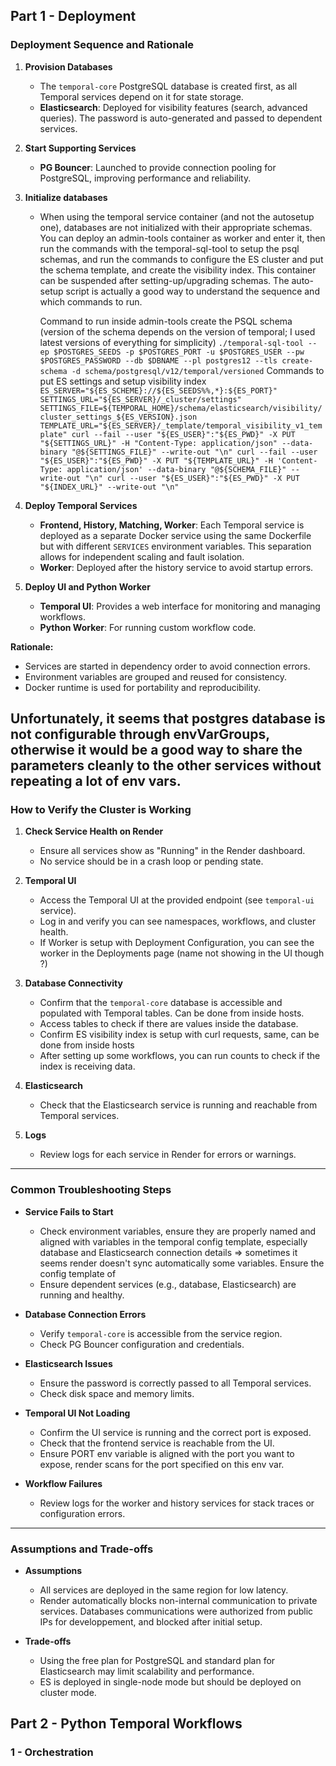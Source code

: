 ## Part 1 - Deployment

### Deployment Sequence and Rationale

1. **Provision Databases**
   - The `temporal-core` PostgreSQL database is created first, as all Temporal services depend on it for state storage.
   - **Elasticsearch**: Deployed for visibility features (search, advanced queries). The password is auto-generated and passed to dependent services.

2. **Start Supporting Services**
   - **PG Bouncer**: Launched to provide connection pooling for PostgreSQL, improving performance and reliability.

3. **Initialize databases**
   - When using the temporal service container (and not the autosetup one), databases are not initialized with their appropriate schemas. You can deploy an admin-tools container as worker and enter it, then run the commands with the temporal-sql-tool to setup the psql schemas, and run the commands to configure the ES cluster and put the schema template, and create the visibility index. This container can be suspended after setting-up/upgrading schemas. The auto-setup script is actually a good way to understand the sequence and which commands to run.
   
      Command to run inside admin-tools create the PSQL schema (version of the schema depends on the version of temporal; I used latest versions of everything for simplicity)
   `
   ./temporal-sql-tool --ep $POSTGRES_SEEDS -p $POSTGRES_PORT -u $POSTGRES_USER --pw $POSTGRES_PASSWORD --db $DBNAME --pl postgres12 --tls create-schema -d schema/postgresql/v12/temporal/versioned
   `
      Commands to put ES settings and setup visibility index
   `
   ES_SERVER="${ES_SCHEME}://${ES_SEEDS%%,*}:${ES_PORT}"
   SETTINGS_URL="${ES_SERVER}/_cluster/settings"
   SETTINGS_FILE=${TEMPORAL_HOME}/schema/elasticsearch/visibility/cluster_settings_${ES_VERSION}.json
   TEMPLATE_URL="${ES_SERVER}/_template/temporal_visibility_v1_template"
   curl --fail --user "${ES_USER}":"${ES_PWD}" -X PUT "${SETTINGS_URL}" -H "Content-Type: application/json" --data-binary "@${SETTINGS_FILE}" --write-out "\n"
   curl --fail --user "${ES_USER}":"${ES_PWD}" -X PUT "${TEMPLATE_URL}" -H 'Content-Type: application/json' --data-binary "@${SCHEMA_FILE}" --write-out "\n"
   curl --user "${ES_USER}":"${ES_PWD}" -X PUT "${INDEX_URL}" --write-out "\n"
   `

4. **Deploy Temporal Services**
   - **Frontend, History, Matching, Worker**: Each Temporal service is deployed as a separate Docker service using the same Dockerfile but with different `SERVICES` environment variables. This separation allows for independent scaling and fault isolation.
   - **Worker**: Deployed after the history service to avoid startup errors.

5. **Deploy UI and Python Worker**
   - **Temporal UI**: Provides a web interface for monitoring and managing workflows.
   - **Python Worker**: For running custom workflow code.

**Rationale:**  
- Services are started in dependency order to avoid connection errors.  
- Environment variables are grouped and reused for consistency.  
- Docker runtime is used for portability and reproducibility.

Unfortunately, it seems that postgres database is not configurable through envVarGroups, otherwise it would be a good way to share the parameters cleanly to the other services without repeating a lot of env vars.
---

### How to Verify the Cluster is Working

1. **Check Service Health on Render**
   - Ensure all services show as "Running" in the Render dashboard.
   - No service should be in a crash loop or pending state.

2. **Temporal UI**
   - Access the Temporal UI at the provided endpoint (see `temporal-ui` service).
   - Log in and verify you can see namespaces, workflows, and cluster health.
   - If Worker is setup with Deployment Configuration, you can see the worker in the Deployments page (name not showing in the UI though ?)

3. **Database Connectivity**
   - Confirm that the `temporal-core` database is accessible and populated with Temporal tables. Can be done from inside hosts.
   - Access tables to check if there are values inside the database.
   - Confirm ES visibility index is setup with curl requests, same, can be done from inside hosts
   - After setting up some workflows, you can run counts to check if the index is receiving data.

4. **Elasticsearch**
   - Check that the Elasticsearch service is running and reachable from Temporal services.

5. **Logs**
   - Review logs for each service in Render for errors or warnings.

---

### Common Troubleshooting Steps

- **Service Fails to Start**
  - Check environment variables, ensure they are properly named and aligned with variables in the temporal config template, especially database and Elasticsearch connection details => sometimes it seems render doesn't sync automatically some variables. Ensure the config template of 
  - Ensure dependent services (e.g., database, Elasticsearch) are running and healthy.

- **Database Connection Errors**
  - Verify `temporal-core` is accessible from the service region.
  - Check PG Bouncer configuration and credentials.

- **Elasticsearch Issues**
  - Ensure the password is correctly passed to all Temporal services.
  - Check disk space and memory limits.

- **Temporal UI Not Loading**
  - Confirm the UI service is running and the correct port is exposed.
  - Check that the frontend service is reachable from the UI.
  - Ensure PORT env variable is aligned with the port you want to expose, render scans for the port specified on this env var.

- **Workflow Failures**
  - Review logs for the worker and history services for stack traces or configuration errors.

---

### Assumptions and Trade-offs

- **Assumptions**
  - All services are deployed in the same region for low latency.
  - Render automatically blocks non-internal communication to private services. Databases communications were authorized from public IPs for developpement, and blocked after initial setup.

- **Trade-offs**
  - Using the free plan for PostgreSQL and standard plan for Elasticsearch may limit scalability and performance.
  - ES is deployed in single-node mode but should be deployed on cluster mode.

## Part 2 - Python Temporal Workflows

### 1 - Orchestration

